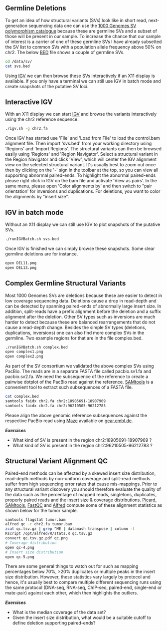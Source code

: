 ## Germline Deletions

To get an idea of how structural variants (SVs) look like in short read, next-generation sequencing data one can use the [1000 Genomes SV polymorphism catalogue](https://www.ncbi.nlm.nih.gov/pubmed/26432246) because these are germline SVs and a subset of those will be present in our sample. To increase the chance that our sample of interest is a carrier of one of these germline SVs I have already subsetted the SV list to common SVs with a population allele frequency above 50% on chr2. The below [BED](https://genome.ucsc.edu/FAQ/FAQformat.html#format1) file shows a couple of germline SVs.

```bash
cd /data/sv/
cat svs.bed
```

Using [IGV](http://software.broadinstitute.org/software/igv/) we can then browse these SVs interactively if an X11 display is available. If you only have a terminal we can still use IGV in batch mode and create snapshots of the putative SV loci.

## Interactive IGV 

With an X11 display we can start [IGV](http://software.broadinstitute.org/software/igv/) and browse the variants interactively using the chr2 reference sequence.

```bash
./igv.sh -g chr2.fa
```

Once IGV has started use 'File' and 'Load from File' to load the control.bam alignment file. Then import 'svs.bed' from your working directory using 'Regions' and 'Import Regions'. The structural variants can then be browsed easily using 'Regions' and 'Region Navigator'. Select a structural variant in the Region Navigator and click 'View', which will center the IGV alignment view on the selected structural variant. It's usually best to zoom out once then by clicking on the '-' sign in the toolbar at the top, so you can view all supporting abnormal paired-ends. To highlight the abnormal paired-ends please right click in IGV on the bam file and activate 'View as pairs'. In the same menu, please open 'Color alignments by' and then switch to "pair orientation' for inversions and duplications. For deletions, you want to color the alignments by "insert size". 


## IGV in batch mode

Without an X11 display we can still use IGV to plot snapshots of the putative SVs.

```bash
./runIGVBatch.sh svs.bed
```

Once IGV is finished we can simply browse these snapshots. Some clear germline deletions are for instance.

```bash
open DEL11.png
open DEL13.png
```


## Complex Germline Structural Variants

Most 1000 Genomes SVs are deletions because these are easier to detect in low coverage sequencing data. Deletions cause a drop in read-depth and can be detected by spanning paired-ends of abnormally large insert size. In addition, split-reads have a prefix alignment before the deletion and a suffix alignment after the deletion. Other SV types such as inversions are much harder to detect because these are balanced rearrangements that do not cause a read-depth change. Besides the simple SV types (deletions, duplications, inversions) one can also find more complex SVs in the germline. Two example regions for that are in the file complex.bed.

```bash
./runIGVBatch.sh complex.bed
open complex1.png
open complex2.png
```

As part of the SV consortium we validated the above complex SVs using PacBio. The reads are in a separate FASTA file called pacbio.sv1.fa and pacbio.sv2.fa. We need the subsequence of the reference to create a pairwise dotplot of the PacBio read against the reference. [SAMtools](http://www.htslib.org) is a convenient tool to extract such subsequences of a FASTA file.

```bash
cat complex.bed
samtools faidx chr2.fa chr2:18905691-18907969
samtools faidx chr2.fa chr2:96210505-96212783
```


Please align the above genomic reference subsequences against the respective PacBio read using [Maze](https://gear.embl.de/maze/) available on [gear.embl.de](https://gear.embl.de). 

***Exercises***

* What kind of SV is present in the region chr2:18905691-18907969 ?
* What kind of SV is present in the region chr2:96210505-96212783 ?


## Structural Variant Alignment QC

Paired-end methods can be affected by a skewed insert size distribution, read-depth methods by non-uniform coverage and split-read methods suffer from high sequencing error rates that cause mis-mappings. Prior to any structural variant discovery you should therefore evaluate the quality of the data such as the percentage of mapped reads, singletons, duplicates, properly paired reads and the insert size & coverage distributions. [Picard](http://broadinstitute.github.io/picard/), [SAMtools](http://www.htslib.org), [FastQC](http://www.bioinformatics.babraham.ac.uk/projects/fastqc/) and [Alfred](https://github.com/tobiasrausch/alfred) compute some of these alignment statistics as shown below for the tumor sample.

```bash
samtools flagstat tumor.bam
alfred qc -r chr2.fa tumor.bam
zcat qc.tsv.gz | grep ^ME | datamash transpose | column -t
Rscript /opt/alfred/R/stats.R qc.tsv.gz
convert qc.tsv.gz.pdf qc.png
# Coverage distribution
open qc-4.png
# Insert size distribution
open qc-5.png
```

There are some general things to watch out for such as mapping percentages below 70%, >20% duplicates or multiple peaks in the insert size distribution. However, these statistics vary largely by protocol and hence, it's usually best to compare multiple different sequencing runs using the same protocol (DNA-seq, RNA-seq, ChIP-seq, paired-end, single-end or mate-pair) against each other, which then highlights the outliers.

***Exercises***

* What is the median coverage of the data set?
* Given the insert size distribution, what would be a suitable cutoff to define deletion supporting paired-ends?

